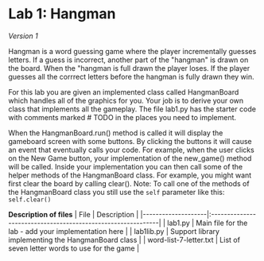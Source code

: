 Lab 1: Hangman
==========
_Version 1_

Hangman is a word guessing game where the player incrementally guesses letters. If a guess is incorrect, another part of the "hangman" is drawn on the board.
When the "hangman is full drawn the player loses. If the player guesses all the corrrect letters before the hangman is fully drawn they win.

For this lab you are given an implemented class called HangmanBoard which handles all of the graphics for you. Your job is to derive your own class that implements
all the gameplay. The file lab1.py has the starter code with comments marked # TODO in the places you need to implement.

When the HangmanBoard.run() method is called it will display the gameboard screen with some buttons. By clicking the buttons it will cause an event that eventually
calls your code. For example, when the user clicks on the New Game button, your implementation of the new_game() method will be called. Inside your implementation
you can then call some of the helper methods of the HangmanBoard class. For example, you might want first clear the board by calling clear(). Note: To call one
of the methods of the HangmanBoard class you still use the `self` parameter like this: `self.clear()`

**Description of files**
| File               | Description                                                  |
|--------------------|:-------------------------------------------------------------|
| lab1.py            | Main file for the lab - add your implementation here         |
| lab1lib.py         | Support library implementing the HangmanBoard class          |
| word-list-7-letter.txt | List of seven letter words to use for the game              |

